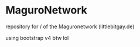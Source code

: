 # MaguroNetwork
repository for / of the Maguronetwork (littlebitgay.de)

using bootstrap v4 btw lol

